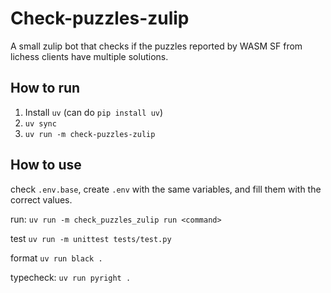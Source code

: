 # Check-puzzles-zulip

A small zulip bot that checks if the puzzles reported by WASM SF from lichess clients have multiple solutions.


## How to run

1. Install `uv` (can do `pip install uv`)
2. `uv sync`
3. `uv run -m check-puzzles-zulip`

## How to use

check `.env.base`, create `.env` with the same variables, and fill them with the correct values.

run: `uv run -m check_puzzles_zulip run <command>`

test `uv run -m unittest tests/test.py`

format `uv run black .`

typecheck: `uv run pyright .`